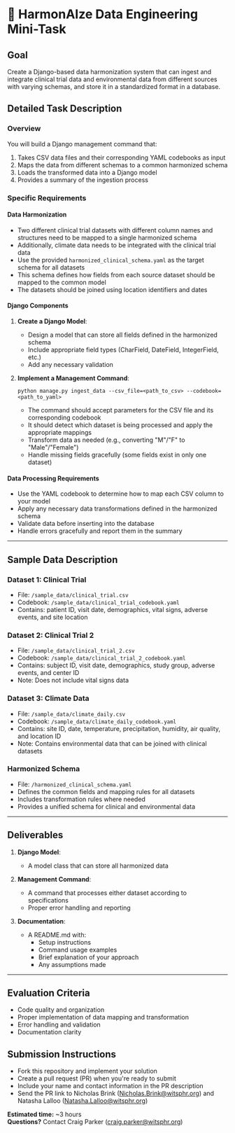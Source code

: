 # 🧪 HarmonAIze Data Engineering Mini-Task

## Goal
Create a Django-based data harmonization system that can ingest and integrate clinical trial data and environmental data from different sources with varying schemas, and store it in a standardized format in a database.

## Detailed Task Description

### Overview
You will build a Django management command that:
1. Takes CSV data files and their corresponding YAML codebooks as input
2. Maps the data from different schemas to a common harmonized schema
3. Loads the transformed data into a Django model
4. Provides a summary of the ingestion process

### Specific Requirements

#### Data Harmonization
- Two different clinical trial datasets with different column names and structures need to be mapped to a single harmonized schema
- Additionally, climate data needs to be integrated with the clinical trial data
- Use the provided `harmonized_clinical_schema.yaml` as the target schema for all datasets
- This schema defines how fields from each source dataset should be mapped to the common model
- The datasets should be joined using location identifiers and dates

#### Django Components
1. **Create a Django Model**:
   - Design a model that can store all fields defined in the harmonized schema
   - Include appropriate field types (CharField, DateField, IntegerField, etc.)
   - Add any necessary validation

2. **Implement a Management Command**:
   ```
   python manage.py ingest_data --csv_file=<path_to_csv> --codebook=<path_to_yaml>
   ```
   - The command should accept parameters for the CSV file and its corresponding codebook
   - It should detect which dataset is being processed and apply the appropriate mappings
   - Transform data as needed (e.g., converting "M"/"F" to "Male"/"Female")
   - Handle missing fields gracefully (some fields exist in only one dataset)

#### Data Processing Requirements
- Use the YAML codebook to determine how to map each CSV column to your model
- Apply any necessary data transformations defined in the harmonized schema
- Validate data before inserting into the database
- Handle errors gracefully and report them in the summary

---

## Sample Data Description

### Dataset 1: Clinical Trial
- File: `/sample_data/clinical_trial.csv`
- Codebook: `/sample_data/clinical_trial_codebook.yaml`
- Contains: patient ID, visit date, demographics, vital signs, adverse events, and site location

### Dataset 2: Clinical Trial 2
- File: `/sample_data/clinical_trial_2.csv`
- Codebook: `/sample_data/clinical_trial_2_codebook.yaml`
- Contains: subject ID, visit date, demographics, study group, adverse events, and center ID
- Note: Does not include vital signs data

### Dataset 3: Climate Data
- File: `/sample_data/climate_daily.csv`
- Codebook: `/sample_data/climate_daily_codebook.yaml`
- Contains: site ID, date, temperature, precipitation, humidity, air quality, and location ID
- Note: Contains environmental data that can be joined with clinical datasets

### Harmonized Schema
- File: `/harmonized_clinical_schema.yaml`
- Defines the common fields and mapping rules for all datasets
- Includes transformation rules where needed
- Provides a unified schema for clinical and environmental data

---

## Deliverables

1. **Django Model**:
   - A model class that can store all harmonized data

2. **Management Command**:
   - A command that processes either dataset according to specifications
   - Proper error handling and reporting

3. **Documentation**:
   - A README.md with:
     - Setup instructions
     - Command usage examples
     - Brief explanation of your approach
     - Any assumptions made

---

## Evaluation Criteria
- Code quality and organization
- Proper implementation of data mapping and transformation
- Error handling and validation
- Documentation clarity

## Submission Instructions
- Fork this repository and implement your solution
- Create a pull request (PR) when you're ready to submit
- Include your name and contact information in the PR description
- Send the PR link to Nicholas Brink (Nicholas.Brink@witsphr.org) and Natasha Lalloo (Natasha.Lalloo@witsphr.org)

**Estimated time:** ~3 hours  
**Questions?** Contact Craig Parker (craig.parker@witsphr.org)
